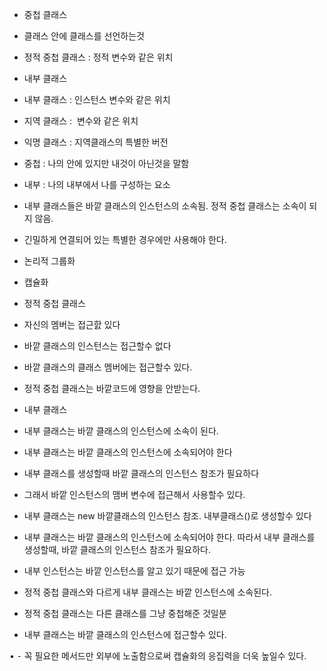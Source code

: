 - 중첩 클래스

- 클래스 안에 클래스를 선언하는것
- 정적 중첩 클래스 : 정적 변수와 같은 위치
- 내부 클래스 

- 내부 클래스 : 인스턴스 변수와 같은 위치
- 지역 클래스 :  변수와 같은 위치
- 익명 클래스 : 지역클래스의 특별한 버전
- 중첩 : 나의 안에 있지만 내것이 아닌것을 말함
- 내부 : 나의 내부에서 나를 구성하는 요소
- 내부 클래스들은 바깥 클래스의 인스턴스의 소속됨. 정적 중첩 클래스는 소속이 되지 않음.

- 긴밀하게 연결되어 있는 특별한 경우에만 사용해야 한다.

- 논리적 그룹화 
- 캡슐화

  

- 정적 중첩 클래스

- 자신의 멤버는 접근핤 있다
- 바깥 클래스의 인스턴스는 접근할수 없다
- 바깥 클래스의 클래스 멤버에는 접근할수 있다.
- 정적 중첩 클래스는 바깥코드에 영향을 안받는다.

- 내부 클래스

- 내부 클래스는 바깥 클래스의 인스턴스에 소속이 된다.
- 내부 클래스는 바깥 클래스의 인스턴스에 소속되어야 한다
- 내부 클래스를 생성할때 바깥 클래스의 인스턴스 참조가 필요하다

- 그래서 바깥 인스턴스의 맴버 변수에 접근해서 사용할수 있다.

- 내부 클래스는 new 바깥클래스의 인스턴스 참조. 내부클래스()로 생성할수 있다

- 내부 클래스는 바깥 클래스의 인스턴스에 소속되어야 한다. 따라서 내부 클래스를 생성할때, 바깥 클래스의 인스턴스 참조가 필요하다.
- 내부 인스턴스는 바깥 인스턴스를 알고 있기 때문에 접근 가능

- 정적 중첩 클래스와 다르게 내부 클래스는 바깥 인스턴스에 소속된다.

- 정적 중첩 클래스는 다른 클래스를 그냥 중첩해준 것일분
- 내부 클래스는 바깥 클래스의 인스턴스에 접근할수 있다.

  

  

• ⁃ 꼭 필요한 메서드만 외부에 노출함으로써 캡슐화의 응집력을 더욱 높일수 있다.